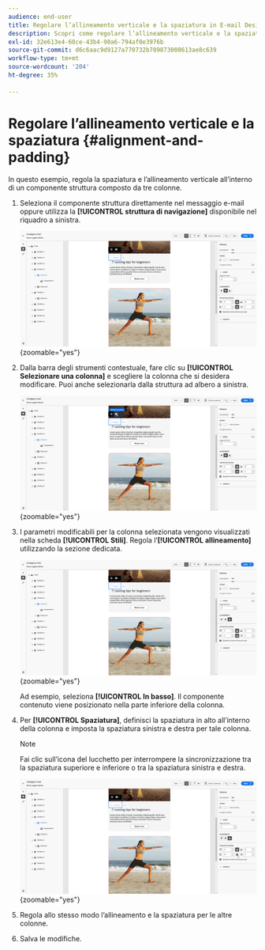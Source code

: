 ```yaml
---
audience: end-user
title: Regolare l’allineamento verticale e la spaziatura in E-mail Designer
description: Scopri come regolare l’allineamento verticale e la spaziatura
exl-id: 32e613e4-60ce-43b4-90a6-794af0e3976b
source-git-commit: d6c6aac9d9127a770732b709873008613ae8c639
workflow-type: tm+mt
source-wordcount: '204'
ht-degree: 35%

---
```


# Regolare l’allineamento verticale e la spaziatura {#alignment-and-padding}

In questo esempio, regola la spaziatura e l’allineamento verticale all’interno di un componente struttura composto da tre colonne.

1. Seleziona il componente struttura direttamente nel messaggio e-mail oppure utilizza la **[!UICONTROL struttura di navigazione]** disponibile nel riquadro a sinistra.

   ![Schermata che mostra la selezione del componente struttura nella struttura di navigazione](assets/alignment_1.png){zoomable="yes"}

1. Dalla barra degli strumenti contestuale, fare clic su **[!UICONTROL Selezionare una colonna]** e scegliere la colonna che si desidera modificare. Puoi anche selezionarla dalla struttura ad albero a sinistra.

   ![Schermata che mostra la selezione delle colonne dalla barra degli strumenti contestuale](assets/alignment_2.png){zoomable="yes"}

1. I parametri modificabili per la colonna selezionata vengono visualizzati nella scheda **[!UICONTROL Stili]**. Regola l’**[!UICONTROL allineamento]** utilizzando la sezione dedicata.

   ![Schermata che mostra le opzioni di regolazione dell&#39;allineamento nella scheda Stili](assets/alignment_3.png){zoomable="yes"}

   Ad esempio, seleziona **[!UICONTROL In basso]**. Il componente contenuto viene posizionato nella parte inferiore della colonna.

1. Per **[!UICONTROL Spaziatura]**, definisci la spaziatura in alto all’interno della colonna e imposta la spaziatura sinistra e destra per tale colonna.

   >[!NOTE]
   >
   >Fai clic sull’icona del lucchetto per interrompere la sincronizzazione tra la spaziatura superiore e inferiore o tra la spaziatura sinistra e destra.

   ![Schermata che mostra le opzioni di regolazione della spaziatura](assets/alignment_4.png){zoomable="yes"}

1. Regola allo stesso modo l’allineamento e la spaziatura per le altre colonne.

1. Salva le modifiche.